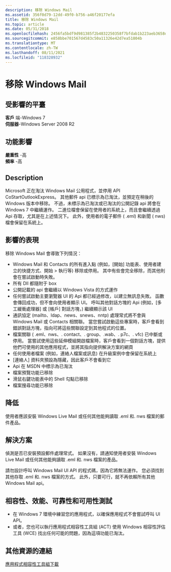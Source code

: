 ```yaml
---
description: 移除 Windows Mail
ms.assetid: 356f0d79-12dd-49f0-b756-a46f20177efa
title: 移除 Windows Mail
ms.topic: article
ms.date: 05/31/2018
ms.openlocfilehash: 2456fa5bdf9d981385f2b4832250358f7bfdab1b223aeb3658d8df4cc212237b
ms.sourcegitcommit: e858bbe701567d4583c50a11326e42d7ea51804b
ms.translationtype: MT
ms.contentlocale: zh-TW
ms.lasthandoff: 08/11/2021
ms.locfileid: "118328932"
---
```

# <a name="removal-of-windows-mail"></a>移除 Windows Mail

## <a name="affected-platforms"></a>受影響的平臺

**客戶** 端-Windows 7  
**伺服器**-Windows Server 2008 R2  









## <a name="feature-impact"></a>功能影響

**嚴重性** -高  
**頻率** -高  









## <a name="description"></a>Description

Microsoft 正在淘汰 Windows Mail 公用程式，並停用 API CoStartOutlookExpress。 其他郵件 api 已標示為已淘汰，並預定在稍後的 Windows 版本中移除。 不過，未標示為已淘汰或已淘汰的公開記錄 api 將會在 Windows 7 中繼續運作。 二進位檔會保留在使用者的系統上，而且會繼續透過 Api 存取，尤其是在上述情況下。 此外，使用者的電子郵件 ( .eml) 和新聞 ( nws) 檔會保留在系統上。

## <a name="manifestation-of-impact"></a>影響的表現

移除 Windows Mail 會導致下列情況：

-   Windows Mail 和 Contacts 的所有進入點 (例如，[開始] 功能表、使用者建立的快捷方式、開始 > 執行等) 移除或停用。 其中有些會完全移除，而其他則會在嘗試啟動時失敗。
-   所有 Dll 都隨附于 box
-   公開記載的 api 會繼續以 Windows Vista 的方式運作
-   任何嘗試啟動主要瀏覽器 UI 的 Api 都已經過修改，以建立無訊息失敗。 函數會傳回成功，但不會向使用者顯示 UI。 呼叫其他對話方塊的 Api (例如，[多工緩衝處理器] 或 [帳戶] 對話方塊，) 繼續顯示該 UI
-   通訊協定 (mailto、ldap、news、snews、nntp) 處理常式將不會與 Windows Mail 或 Contacts 相關聯。 當您嘗試啟動這些專案時，客戶會看到錯誤對話方塊，指向可將這些關聯設定到其他程式的位置。
-   檔案關聯 ( .eml、nws、. contact、. group、.wab、. p7c、. vfc) 已中斷或停用。 當嘗試使用這些延伸模組開啟檔案時，客戶會看到一個對話方塊，提供他們可使用的其他應用程式，並將其指向提供解決方案的網頁
-   任何使用者檔案 (例如，連絡人檔案或訊息) 在升級案例中會保留在系統上
-   [連絡人] 資料夾預設為隱藏，因此客戶不會看到它
-   Api 在 MSDN 中標示為已淘汰
-   檔案預覽功能已移除
-   滑鼠右鍵功能表中的 Shell 勾點已移除
-   檔案搜尋功能已移除

## <a name="mitigation"></a>降低

使用者應該安裝 Windows Live Mail 或任何其他能夠讀取 .eml 和. nws 檔案的郵件產品。

## <a name="solution"></a>解決方案

偵測是否已安裝預設郵件處理常式。 如果沒有，請通知使用者安裝 Windows Live Mail 或任何其他能夠讀取 .eml 和. nws 檔案的產品。

請勿設計呼叫 Windows Mail UI API 的程式碼，因為它將無法運作。 您必須找到其他存取 .eml 和. nws 檔案的方式。 此外，只要可行，就不再依賴所有其他 Windows Mail api。

## <a name="compatibility-performance-reliability-and-usability-testing"></a>相容性、效能、可靠性和可用性測試

-   在 Windows 7 環境中練習您的應用程式，以確保應用程式不會嘗試呼叫 UI API。
-   或者，您也可以執行應用程式相容性工具組 (ACT) 使用 Windows 相容性評估工具 (WCE) 找出任何可能的問題，因為這項功能已淘汰。

## <a name="links-to-other-resources"></a>其他資源的連結

<dl>

[應用程式相容性工具組下載](/windows-hardware/get-started/adk-install)  
</dl>

 

 
